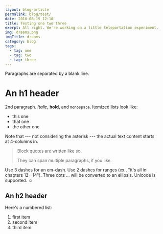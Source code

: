 ```yaml
---
layout: blog-article
permalink: blog/test/
date: 2016-08-19 12:10
title: Testing one two three
exerpt: All right. We're working on a little teleportation experiment. Now, this doesn't work with all skin types, so try to remember which skin is yours, and if it doesn't teleport along with you, we'll do what we can to sew you right back into it.
img: dreams.png
imgTitle: dreams
category: blog
tags:
  - tag: one
  - tag: two
  - tag: three
---
```


Paragraphs are separated by a blank line.

An h1 header
============

2nd paragraph. *Italic*, **bold**, and `monospace`. Itemized lists
look like:

  * this one
  * that one
  * the other one

Note that --- not considering the asterisk --- the actual text
content starts at 4-columns in.

> Block quotes are
> written like so.
>
> They can span multiple paragraphs,
> if you like.

Use 3 dashes for an em-dash. Use 2 dashes for ranges (ex., "it's all
in chapters 12--14"). Three dots ... will be converted to an ellipsis.
Unicode is supported. ☺


An h2 header
------------

Here's a numbered list:

 1. first item
 2. second item
 3. third item
